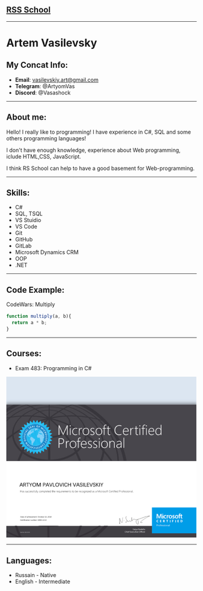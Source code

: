 ## [RSS School](https://rs.school/ "Сайт")
---
# Artem Vasilevsky
## My Concat Info:
- **Email**: vasilevskiy.art@gmail.com
- **Telegram**: @ArtyomVas
- **Discord**: @Vasashock
---
## About me:

Hello! I really like to programming! I have experience in C#, SQL and some others programming languages!


I don't have enough knowledge, experience about Web programming, iclude HTML,CSS, JavaScript.


I think RS School can help to have a good basement for Web-programming.

---
## Skills:
- C#
- SQL, TSQL
- VS Stuidio
- VS Code
- Git
- GitHub
- GitLab
- Microsoft Dynamics CRM 
- OOP 
- .NET
---
## Code Example:
CodeWars: Multiply
```javascript
function multiply(a, b){
  return a * b;
}
```

---
## Courses:
- Exam 483: Programming in C#


![certification](images/Cert.png)

---
## Languages:

- Russain - Native
- English - Intermediate